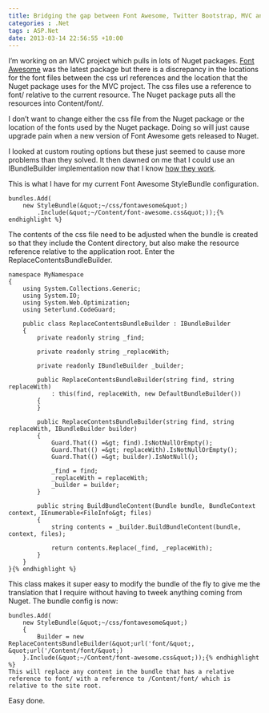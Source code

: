 ```yaml
---
title: Bridging the gap between Font Awesome, Twitter Bootstrap, MVC and Nuget
categories : .Net
tags : ASP.Net
date: 2013-03-14 22:56:55 +10:00
---
```


I’m working on an MVC project which pulls in lots of Nuget packages. [Font Awesome][0] was the latest package but there is a discrepancy in the locations for the font files between the css url references and the location that the Nuget package uses for the MVC project. The css files use a reference to font/ relative to the current resource. The Nuget package puts all the resources into Content/font/. 

I don’t want to change either the css file from the Nuget package or the location of the fonts used by the Nuget package. Doing so will just cause upgrade pain when a new version of Font Awesome gets released to Nuget.

I looked at custom routing options but these just seemed to cause more problems than they solved. It then dawned on me that I could use an IBundleBuilder implementation now that I know [how they work][1].

This is what I have for my current Font Awesome StyleBundle configuration.

    bundles.Add(
        new StyleBundle(&quot;~/css/fontawesome&quot;)
            .Include(&quot;~/Content/font-awesome.css&quot;));{% endhighlight %}

The contents of the css file need to be adjusted when the bundle is created so that they include the Content directory, but also make the resource reference relative to the application root. Enter the ReplaceContentsBundleBuilder.

    namespace MyNamespace
    {
        using System.Collections.Generic;
        using System.IO;
        using System.Web.Optimization;
        using Seterlund.CodeGuard;
    
        public class ReplaceContentsBundleBuilder : IBundleBuilder
        {
            private readonly string _find;
    
            private readonly string _replaceWith;
    
            private readonly IBundleBuilder _builder;
    
            public ReplaceContentsBundleBuilder(string find, string replaceWith)
                : this(find, replaceWith, new DefaultBundleBuilder())
            {
            }
    
            public ReplaceContentsBundleBuilder(string find, string replaceWith, IBundleBuilder builder)
            {
                Guard.That(() =&gt; find).IsNotNullOrEmpty();
                Guard.That(() =&gt; replaceWith).IsNotNullOrEmpty();
                Guard.That(() =&gt; builder).IsNotNull();
    
                _find = find;
                _replaceWith = replaceWith;
                _builder = builder;
            }
    
            public string BuildBundleContent(Bundle bundle, BundleContext context, IEnumerable<FileInfo&gt; files)
            {
                string contents = _builder.BuildBundleContent(bundle, context, files);
    
                return contents.Replace(_find, _replaceWith);
            }
        }
    }{% endhighlight %}

This class makes it super easy to modify the bundle of the fly to give me the translation that I require without having to tweek anything coming from Nuget. The bundle config is now:

    bundles.Add(
        new StyleBundle(&quot;~/css/fontawesome&quot;)
        {
            Builder = new ReplaceContentsBundleBuilder(&quot;url('font/&quot;, &quot;url('/Content/font/&quot;)
        }.Include(&quot;~/Content/font-awesome.css&quot;));{% endhighlight %}
    This will replace any content in the bundle that has a relative reference to font/ with a reference to /Content/font/ which is relative to the site root.

Easy done.

[0]: http://fortawesome.github.com/Font-Awesome/
[1]: /post/2013/03/12/MVC-bundling-and-line-comments-at-the-end-of-files.aspx
